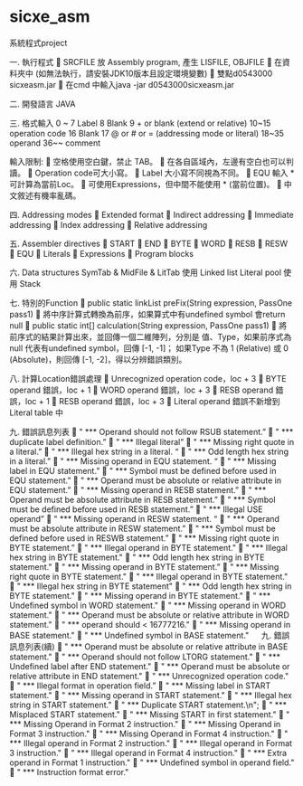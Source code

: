 # sicxe_asm
系統程式project

一.	執行程式
	SRCFILE 放 Assembly program, 產生 LISFILE, OBJFILE
	在資料夾中 (如無法執行，請安裝JDK10版本且設定環境變數)
	雙點d0543000 sicxeasm.jar
	在cmd 中輸入java -jar d0543000sicxeasm.jar

二.	開發語言
JAVA

三.	格式輸入
0 ~ 7	 Label 
8  	 Blank
9     + or blank (extend or relative)
10~15	 operation code
16    Blank
17    @ or # or = (addressing mode or literal)
18~35	 operand
36~~  comment

輸入限制:
	空格使用空白鍵，禁止 TAB。
	在各自區域內，左邊有空白也可以判讀。
	Operation code可大小寫。
	Label 大小寫不同視為不同。
	EQU 輸入 * 可計算為當前Loc。
	可使用Expressions，但中間不能使用 * (當前位置)。
	中文敘述有機率亂碼。

四.	Addressing modes
	Extended format
	Indirect addressing
	Immediate addressing
	Index addressing
	Relative addressing

五.	Assembler directives
	START
	END
	BYTE
	WORD
	RESB
	RESW
	EQU
	Literals
	Expressions
	Program blocks

六.	Data structures
SymTab & MidFile & LitTab 使用 Linked list
Literal pool 使用 Stack

七.	特別的Function
	public static linkList preFix(String expression, PassOne pass1)
	將中序計算式轉換為前序，如果算式中有undefined symbol 會return null
	public static int[] calculation(String expression, PassOne pass1)
	將前序式的結果計算出來，並回傳一個二維陣列，分別是 值、Type，如果前序式為 null 代表有undefined symbol，回傳 [-1, -1]； 如果Type 不為 1 (Relative) 或 0 (Absolute)，則回傳 [-1, -2]，得以分辨錯誤類別。

八.	計算Location錯誤處理
	Unrecognized operation code，loc + 3
	BYTE operand 錯誤，loc + 1
	WORD operand 錯誤，loc + 3
	RESB operand 錯誤，loc + 1
	RESB operand 錯誤，loc + 3
	Literal operand 錯誤不新增到 Literal table 中

九.	錯誤訊息列表
	" *** Operand should not follow RSUB statement.”
	" *** duplicate label definition.”
	" *** Illegal literal”
	" *** Missing right quote in a literal.”
	" *** Illegal hex string in a literal. “
	" *** Odd length hex string in a literal.”
	" *** Missing operand in EQU statement. “
	" *** Missing label in EQU statement.”
	" *** Symbol must be defined before used in EQU statement.”
	" *** Operand must be absolute or relative attribute in EQU statement.”
	" *** Missing operand in RESB statement.”
	" *** Operand must be absolute attribute in RESB statement.”
	" *** Symbol must be defined before used in RESB statement.”
	" *** Illegal USE operand”
	" *** Missing operand in RESW statement. “
	" *** Operand must be absolute attribute in RESW statement.”
	" *** Symbol must be defined before used in RESWB statement.”
	" *** Missing right quote in BYTE statement.”
	" *** Illegal operand in BYTE statement."
	" *** Illegal hex string in BYTE statement."
	" *** Odd length hex string in BYTE statement."
	" *** Missing operand in BYTE statement.”
	" *** Missing right quote in BYTE statement."
	" *** Illegal operand in BYTE statement."
	" *** Illegal hex string in BYTE statement"
	" *** Odd length hex string in BYTE statement."
	" *** Missing operand in BYTE statement."
	" *** Undefined symbol in WORD statement."
	" *** Missing operand in WORD statement."
	" *** Operand must be absolute or relative attribute in WORD statement."
	" *** operand should < 16777216."
	" *** Missing operand in BASE statement."
	" *** Undefined symbol in BASE statement."
 
九.	錯誤訊息列表(續)
	" *** Operand must be absolute or relative attribute in BASE statement."
	" *** Operand should not follow LTORG statement."
	" *** Undefined label after END statement."
	" *** Operand must be absolute or relative attribute in END statement."
	" *** Unrecognized operation code."
	" *** Illegal format in operation field.”
	" *** Missing label in START statement."
	" *** Missing operand in START statement."
	" *** Illegal hex string in START statement."
	" *** Duplicate START statement.\n";
	" *** Misplaced START statement."
	" *** Missing START in first statement."
	" *** Missing Operand in Format 2 instruction."
	" *** Missing Operand in Format 3 instruction."
	" *** Missing Operand in Format 4 instruction."
	" *** Illegal operand in Format 2 instruction."
	" *** Illegal operand in Format 3 instruction."
	" *** Illegal operand in Format 4 instruction."
	" *** Extra operand in Format 1 instruction."
	" *** Undefined symbol in operand field."
	" *** Instruction format error."

